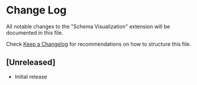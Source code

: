 # Change Log
All notable changes to the "Schema Visualization" extension will be documented in this file.

Check [Keep a Changelog](http://keepachangelog.com/) for recommendations on how to structure this file.

## [Unreleased]
- Initial release